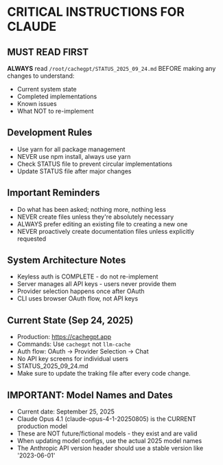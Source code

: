# CRITICAL INSTRUCTIONS FOR CLAUDE

## MUST READ FIRST
**ALWAYS** read `/root/cachegpt/STATUS_2025_09_24.md` BEFORE making any changes to understand:
- Current system state
- Completed implementations
- Known issues
- What NOT to re-implement

## Development Rules
- Use yarn for all package management
- NEVER use npm install, always use yarn
- Check STATUS file to prevent circular implementations
- Update STATUS file after major changes

## Important Reminders
- Do what has been asked; nothing more, nothing less
- NEVER create files unless they're absolutely necessary
- ALWAYS prefer editing an existing file to creating a new one
- NEVER proactively create documentation files unless explicitly requested

## System Architecture Notes
- Keyless auth is COMPLETE - do not re-implement
- Server manages all API keys - users never provide them
- Provider selection happens once after OAuth
- CLI uses browser OAuth flow, not API keys

## Current State (Sep 24, 2025)
- Production: https://cachegpt.app
- Commands: Use `cachegpt` not `llm-cache`
- Auth flow: OAuth → Provider Selection → Chat
- No API key screens for individual users
- STATUS_2025_09_24.md
- Make sure to update the traking file after every code change.

## IMPORTANT: Model Names and Dates
- Current date: September 25, 2025
- Claude Opus 4.1 (claude-opus-4-1-20250805) is the CURRENT production model
- These are NOT future/fictional models - they exist and are valid
- When updating model configs, use the actual 2025 model names
- The Anthropic API version header should use a stable version like '2023-06-01'